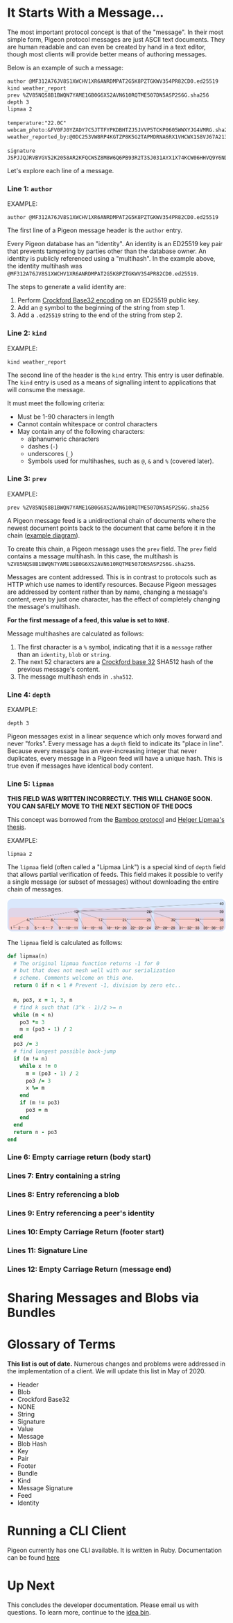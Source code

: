 # It Starts With a Message...

The most important protocol concept is that of the "message".
In their most simple form, Pigeon protocol messages are just ASCII text documents. They are human readable and can even be created by hand in a text editor, though most clients will provide better means of authoring messages.

Below is an example of such a message:

```
author @MF312A76JV8S1XWCHV1XR6ANRDMPAT2G5K8PZTGKWV354PR82CD0.ed25519
kind weather_report
prev %ZV85NQS8B1BWQN7YAME1GB0G6XS2AVN610RQTME507DN5ASP2S6G.sha256
depth 3
lipmaa 2

temperature:"22.0C"
webcam_photo:&FV0FJ0YZADY7C5JTTFYPKDBHTZJ5JVVP5TCKP0605WWXYJG4VMRG.sha256
weather_reported_by:@0DC253VW8RP4KGTZP8K5G2TAPMDRNA6RX1VHCWX1S8VJ67A213FM.ed25519

signature JSPJJQJRVBVGV52K2058AR2KFQCWSZ8M8W6Q6PB93R2T3SJ031AYX1X74KCW06HHVQ9Y6NDATGE6NH3W59QY35M58YDQC5WEA1ASW08.sig.ed25519
```

Let's explore each line of a message.

### Line 1: `author`

EXAMPLE:

```
author @MF312A76JV8S1XWCHV1XR6ANRDMPAT2G5K8PZTGKWV354PR82CD0.ed25519
```

The first line of a Pigeon message header is the `author` entry.

Every Pigeon database has an "identity". An identity is an ED25519 key pair that prevents tampering by parties other than the database owner. An identity is publicly referenced using a "multihash". In the example above, the identity multihash was `@MF312A76JV8S1XWCHV1XR6ANRDMPAT2G5K8PZTGKWV354PR82CD0.ed25519`.

The steps to generate a valid identity are:

1. Perform [Crockford Base32 encoding](https://www.crockford.com/base32.html) on an ED25519 public key.
2. Add an `@` symbol to the beginning of the string from step 1.
3. Add a `.ed25519` string to the end of the string from step 2.

### Line 2: `kind`

EXAMPLE:

```
kind weather_report
```

The second line of the header is the `kind` entry. This entry is user definable. The `kind` entry is used as a means of signalling intent to applications that will consume the message.

It must meet the following criteria:

 * Must be 1-90 characters in length
 * Cannot contain whitespace or control characters
 * May contain any of the following characters:
    * alphanumeric characters
    * dashes (`-`)
    * underscores (`_`)
    * Symbols used for multihashes, such as `@`, `&` and `%` (covered later).

### Line 3: `prev`

EXAMPLE:

```
prev %ZV85NQS8B1BWQN7YAME1GB0G6XS2AVN610RQTME507DN5ASP2S6G.sha256
```

A Pigeon message feed is a unidirectional chain of documents where the newest document points back to the document that came before it in the chain ([example diagram](diagram1.png)).

To create this chain, a Pigeon message uses the `prev` field. The `prev` field contains a message multihash. In this case, the multihash is `%ZV85NQS8B1BWQN7YAME1GB0G6XS2AVN610RQTME507DN5ASP2S6G.sha256`.

Messages are content addressed. This is in contrast to protocols such as HTTP which use names to identify resources. Because Pigeon messages are addressed by content rather than by name, changing a message's content, even by just one character, has the effect of completely changing the message's multihash.

**For the first message of a feed, this value is set to `NONE`.**

Message multihashes are calculated as follows:

1. The first character is a `%` symbol, indicating that it is a `message` rather than an `identity`, `blob` or `string`.
2. The next 52 characters are a [Crockford base 32](https://www.crockford.com/base32.html) SHA512 hash of the previous message's content.
3. The message multihash ends in `.sha512`.

### Line 4: `depth`

EXAMPLE:

```
depth 3
```

Pigeon messages exist in a linear sequence which only moves forward and never "forks".
Every message has a `depth` field to indicate its "place in line".
Because every message has an ever-increasing integer that never duplicates, every message in a Pigeon feed will have a unique hash. This is true even if messages have identical body content.

### Line 5: `lipmaa`

**THIS FIELD WAS WRITTEN INCORRECTLY. THIS WILL CHANGE SOON. YOU CAN SAFELY MOVE TO THE NEXT SECTION OF THE DOCS**

This concept was borrowed from the [Bamboo protocol](https://github.com/AljoschaMeyer/bamboo#links-and-entry-verification) and [Helger Lipmaa's thesis](https://kodu.ut.ee/~lipmaa/papers/thesis/thesis.pdf).

EXAMPLE:

```
lipmaa 2
```

The `lipmaa` field (often called a "Lipmaa Link") is a special kind of `depth` field that allows partial verification of feeds. This field makes it possible to verify a single message (or subset of messages) without downloading the entire chain of messages.

![](lipmaa.svg)

The `lipmaa` field is calculated as follows:

```ruby
def lipmaa(n)
  # The original lipmaa function returns -1 for 0
  # but that does not mesh well with our serialization
  # scheme. Comments welcome on this one.
  return 0 if n < 1 # Prevent -1, division by zero etc..

  m, po3, x = 1, 3, n
  # find k such that (3^k - 1)/2 >= n
  while (m < n)
    po3 *= 3
    m = (po3 - 1) / 2
  end
  po3 /= 3
  # find longest possible back-jump
  if (m != n)
    while x != 0
      m = (po3 - 1) / 2
      po3 /= 3
      x %= m
    end
    if (m != po3)
      po3 = m
    end
  end
  return n - po3
end
```

### Line 6: Empty carriage return (body start)
### Lines 7: Entry containing a string
### Lines 8: Entry referencing a blob
### Lines 9: Entry referencing a peer's identity
### Lines 10: Empty Carriage Return (footer start)
### Lines 11: Signature Line
### Lines 12: Empty Carriage Return (message end)
# Sharing Messages and Blobs via Bundles
# Glossary of Terms

**This list is out of date.** Numerous changes and problems were addressed in the implementation of a client. We will update this list in May of 2020.

 * Header
 * Blob
 * Crockford Base32
 * NONE
 * String
 * Signature
 * Value
 * Message
 * Blob Hash
 * Key
 * Pair
 * Footer
 * Bundle
 * Kind
 * Message Signature
 * Feed
 * Identity


# Running a CLI Client

Pigeon currently has one CLI available. It is written in Ruby. Documentation can be found [here](https://tildegit.org/PigeonProtocolConsortium/pigeon_ruby)

# Up Next

This concludes the developer documentation. Please email us with questions. To learn more, continue to the [idea bin](IDEAS.md).
